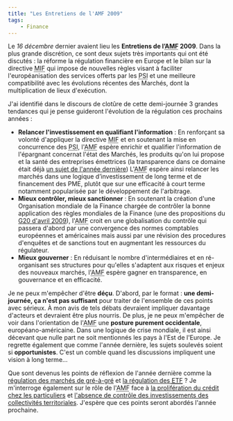 ```yaml
---
title: "Les Entretiens de l'AMF 2009"
tags:
    - Finance
---
```


Le _16 décembre_ dernier avaient lieu les **Entretiens de
l’<abbr title="Autorité des Marchés Financiers">AMF</abbr> 2009**. Dans la plus
grande discrétion, ce sont deux sujets très importants qui ont été discutés : la
réforme la régulation financière en Europe et le bilan sur la directive
<abbr title="Marchés d'Instruments Financiers">MIF</abbr> qui impose de
nouvelles règles visant à faciliter l'européanisation des services offerts par
les <abbr title="Prestataires de Services d'Investissement">PSI</abbr> et une
meilleure compatibilité avec les évolutions récentes des Marchés, dont la
multiplication de lieux d'exécution.

<!-- more -->

J'ai identifié dans le discours de clotûre de cette demi-journée 3 grandes
tendances qui je pense guideront l'évolution de la régulation ces prochains
années :

-   **Relancer l'investissement en qualifiant l'information** : En renforçant sa
    volonté d'appliquer la directive
    <abbr title="Marchés d'Instruments Financiers">MIF</abbr> et en soutenant la
    mise en concurrence des
    <abbr title="Prestataires de Services d'Investissement">PSI</abbr>,
    l'<abbr title="Autorité des Marchés Financiers">AMF</abbr> espère enrichir
    et qualifier l'information de l'épargnant concernat l'état des Marchés, les
    produits qu'on lui propose et la santé des entreprises émettrices (la
    transparence dans ce domaine était déjà
    [un sujet de l'année dernière](/notes/2008-12-les-entretiens-de-lamf-2008-33-suivi-du-controle-dans-les-societes-cotees/))
    L'<abbr title="Autorité des Marchés Financiers">AMF</abbr> espère ainsi
    relancer les marchés dans une logique d’investissement de long terme et de
    financement des PME, plutôt que sur une efficacité à court terme notamment
    popularisée par le développement de l'arbitrage.
-   **Mieux contrôler, mieux sanctionner** : En soutenant la création d'une
    Organisation mondiale de la Finance chargée de contrôler la bonne
    application des règles mondiales de la Finance (une des propositions du
    [G20 d'avril 2009](/notes/2009-04-g20-et-regulation/)),
    l'<abbr title="Autorité des Marchés Financiers">AMF</abbr> croit en une
    globalisation du contrôle qui passera d'abord par une convergence des normes
    comptables européennes et américaines mais aussi par une révision des
    procedures d'enquêtes et de sanctions tout en augmentant les ressources du
    régulateur.
-   **Mieux gouverner** : En réduisant le nombre d'intermédiaires et en
    ré-organisant ses structures pour qu'elles s'adaptent aux risques et enjeux
    des nouveaux marchés,
    l'<abbr title="Autorité des Marchés Financiers">AMF</abbr> espère gagner en
    transparence, en gouvernance et en efficacité.

Je ne peux m'empêcher d'être **déçu**. D'abord, par le format : **une
demi-journée, ça n'est pas suffisant** pour traiter de l'ensemble de ces points
avec sérieux. À mon avis de tels débats devraient impliquer davantage d'acteurs
et devraient être plus nourris. De plus, je ne peux m'empêcher de voir dans
l'orientation de l'<abbr title="Autorité des Marchés Financiers">AMF</abbr> une
**posture purement occidentale**, européano-américaine. Dans une logique de
crise mondiale, il est ainsi décevant que nulle part ne soit mentionnés les pays
à l'Est de l'Europe. Je regrette également que comme l'année dernière, les
sujets soulevés soient si **opportunistes**. C'est un comble quand les
discussions impliquent une vision à long terme…

Que sont devenus les points de réflexion de l'année dernière comme la
[régulation des marchés de gré-à-gré](/notes/2008-12-les-entretiens-de-lamf-2008-23-regulation-des-produits-traites-de-gre-a-gre/)
et
[la régulation des <abbr title="Exchange Traded Fund">ETF</abbr>](/notes/2008-11-les-entretiens-de-lamf-2008-13-regulation-de-la-gestion-dactifs/)
? Je m'interroge également sur le rôle de
l'<abbr title="Autorité des Marchés Financiers">AMF</abbr> face à
[la prolifération du crédit chez les particuliers](/notes/2009-05-lepidemie-continue/)
et
[l'absence de contrôle des investissements des collectivités territoriales](/notes/2009-11-collectivite-qui-controle-les-investissements/).
J'espère que ces points seront abordés l'année prochaine.
